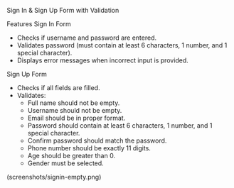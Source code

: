  Sign In & Sign Up Form with Validation


 Features
 Sign In Form
  - Checks if username and password are entered.
  - Validates password (must contain at least 6 characters, 1 number, and 1 special character).
  - Displays error messages when incorrect input is provided.

 Sign Up Form
  - Checks if all fields are filled.
  - Validates:
    - Full name should not be empty.
    - Username should not be empty.
    - Email should be in proper format.
    - Password should contain at least 6 characters, 1 number, and 1 special character.
    - Confirm password should match the password.
    - Phone number should be exactly 11 digits.
    - Age should be greater than 0.
    - Gender must be selected.

(screenshots/signin-empty.png)
